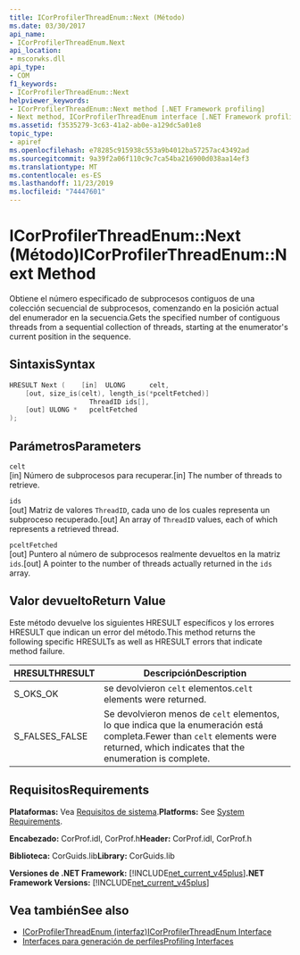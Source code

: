 ```yaml
---
title: ICorProfilerThreadEnum::Next (Método)
ms.date: 03/30/2017
api_name:
- ICorProfilerThreadEnum.Next
api_location:
- mscorwks.dll
api_type:
- COM
f1_keywords:
- ICorProfilerThreadEnum::Next
helpviewer_keywords:
- ICorProfilerThreadEnum::Next method [.NET Framework profiling]
- Next method, ICorProfilerThreadEnum interface [.NET Framework profiling]
ms.assetid: f3535279-3c63-41a2-ab0e-a129dc5a01e8
topic_type:
- apiref
ms.openlocfilehash: e78285c915938c553a9b4012ba57257ac43492ad
ms.sourcegitcommit: 9a39f2a06f110c9c7ca54ba216900d038aa14ef3
ms.translationtype: MT
ms.contentlocale: es-ES
ms.lasthandoff: 11/23/2019
ms.locfileid: "74447601"
---
```

# <a name="icorprofilerthreadenumnext-method"></a><span data-ttu-id="65375-102">ICorProfilerThreadEnum::Next (Método)</span><span class="sxs-lookup"><span data-stu-id="65375-102">ICorProfilerThreadEnum::Next Method</span></span>
<span data-ttu-id="65375-103">Obtiene el número especificado de subprocesos contiguos de una colección secuencial de subprocesos, comenzando en la posición actual del enumerador en la secuencia.</span><span class="sxs-lookup"><span data-stu-id="65375-103">Gets the specified number of contiguous threads from a sequential collection of threads, starting at the enumerator's current position in the sequence.</span></span>  
  
## <a name="syntax"></a><span data-ttu-id="65375-104">Sintaxis</span><span class="sxs-lookup"><span data-stu-id="65375-104">Syntax</span></span>  
  
```cpp  
HRESULT Next (    [in]  ULONG      celt,  
    [out, size_is(celt), length_is(*pceltFetched)]  
                    ThreadID ids[],  
    [out] ULONG *   pceltFetched  
);  
```  
  
## <a name="parameters"></a><span data-ttu-id="65375-105">Parámetros</span><span class="sxs-lookup"><span data-stu-id="65375-105">Parameters</span></span>  
 `celt`  
 <span data-ttu-id="65375-106">[in] Número de subprocesos para recuperar.</span><span class="sxs-lookup"><span data-stu-id="65375-106">[in] The number of threads to retrieve.</span></span>  
  
 `ids`  
 <span data-ttu-id="65375-107">[out] Matriz de valores `ThreadID`, cada uno de los cuales representa un subproceso recuperado.</span><span class="sxs-lookup"><span data-stu-id="65375-107">[out] An array of `ThreadID` values, each of which represents a retrieved thread.</span></span>  
  
 `pceltFetched`  
 <span data-ttu-id="65375-108">[out] Puntero al número de subprocesos realmente devueltos en la matriz `ids`.</span><span class="sxs-lookup"><span data-stu-id="65375-108">[out] A pointer to the number of threads actually returned in the `ids` array.</span></span>  
  
## <a name="return-value"></a><span data-ttu-id="65375-109">Valor devuelto</span><span class="sxs-lookup"><span data-stu-id="65375-109">Return Value</span></span>  
 <span data-ttu-id="65375-110">Este método devuelve los siguientes HRESULT específicos y los errores HRESULT que indican un error del método.</span><span class="sxs-lookup"><span data-stu-id="65375-110">This method returns the following specific HRESULTs as well as HRESULT errors that indicate method failure.</span></span>  
  
|<span data-ttu-id="65375-111">HRESULT</span><span class="sxs-lookup"><span data-stu-id="65375-111">HRESULT</span></span>|<span data-ttu-id="65375-112">Descripción</span><span class="sxs-lookup"><span data-stu-id="65375-112">Description</span></span>|  
|-------------|-----------------|  
|<span data-ttu-id="65375-113">S_OK</span><span class="sxs-lookup"><span data-stu-id="65375-113">S_OK</span></span>|<span data-ttu-id="65375-114">se devolvieron `celt` elementos.</span><span class="sxs-lookup"><span data-stu-id="65375-114">`celt` elements were returned.</span></span>|  
|<span data-ttu-id="65375-115">S_FALSE</span><span class="sxs-lookup"><span data-stu-id="65375-115">S_FALSE</span></span>|<span data-ttu-id="65375-116">Se devolvieron menos de `celt` elementos, lo que indica que la enumeración está completa.</span><span class="sxs-lookup"><span data-stu-id="65375-116">Fewer than `celt` elements were returned, which indicates that the enumeration is complete.</span></span>|  
  
## <a name="requirements"></a><span data-ttu-id="65375-117">Requisitos</span><span class="sxs-lookup"><span data-stu-id="65375-117">Requirements</span></span>  
 <span data-ttu-id="65375-118">**Plataformas:** Vea [Requisitos de sistema](../../../../docs/framework/get-started/system-requirements.md).</span><span class="sxs-lookup"><span data-stu-id="65375-118">**Platforms:** See [System Requirements](../../../../docs/framework/get-started/system-requirements.md).</span></span>  
  
 <span data-ttu-id="65375-119">**Encabezado:** CorProf.idl, CorProf.h</span><span class="sxs-lookup"><span data-stu-id="65375-119">**Header:** CorProf.idl, CorProf.h</span></span>  
  
 <span data-ttu-id="65375-120">**Biblioteca:** CorGuids.lib</span><span class="sxs-lookup"><span data-stu-id="65375-120">**Library:** CorGuids.lib</span></span>  
  
 <span data-ttu-id="65375-121">**Versiones de .NET Framework:** [!INCLUDE[net_current_v45plus](../../../../includes/net-current-v45plus-md.md)]</span><span class="sxs-lookup"><span data-stu-id="65375-121">**.NET Framework Versions:** [!INCLUDE[net_current_v45plus](../../../../includes/net-current-v45plus-md.md)]</span></span>  
  
## <a name="see-also"></a><span data-ttu-id="65375-122">Vea también</span><span class="sxs-lookup"><span data-stu-id="65375-122">See also</span></span>

- [<span data-ttu-id="65375-123">ICorProfilerThreadEnum (interfaz)</span><span class="sxs-lookup"><span data-stu-id="65375-123">ICorProfilerThreadEnum Interface</span></span>](../../../../docs/framework/unmanaged-api/profiling/icorprofilerthreadenum-interface.md)
- [<span data-ttu-id="65375-124">Interfaces para generación de perfiles</span><span class="sxs-lookup"><span data-stu-id="65375-124">Profiling Interfaces</span></span>](../../../../docs/framework/unmanaged-api/profiling/profiling-interfaces.md)
